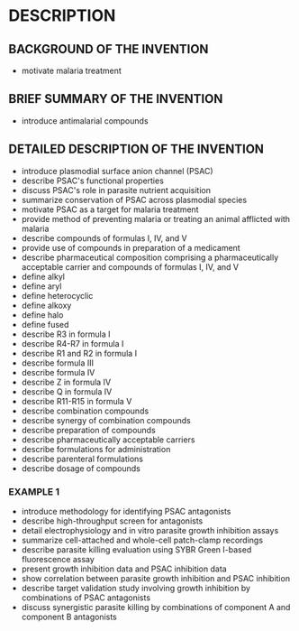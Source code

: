 # DESCRIPTION

## BACKGROUND OF THE INVENTION

- motivate malaria treatment

## BRIEF SUMMARY OF THE INVENTION

- introduce antimalarial compounds

## DETAILED DESCRIPTION OF THE INVENTION

- introduce plasmodial surface anion channel (PSAC)
- describe PSAC's functional properties
- discuss PSAC's role in parasite nutrient acquisition
- summarize conservation of PSAC across plasmodial species
- motivate PSAC as a target for malaria treatment
- provide method of preventing malaria or treating an animal afflicted with malaria
- describe compounds of formulas I, IV, and V
- provide use of compounds in preparation of a medicament
- describe pharmaceutical composition comprising a pharmaceutically acceptable carrier and compounds of formulas I, IV, and V
- define alkyl
- define aryl
- define heterocyclic
- define alkoxy
- define halo
- define fused
- describe R3 in formula I
- describe R4-R7 in formula I
- describe R1 and R2 in formula I
- describe formula III
- describe formula IV
- describe Z in formula IV
- describe Q in formula IV
- describe R11-R15 in formula V
- describe combination compounds
- describe synergy of combination compounds
- describe preparation of compounds
- describe pharmaceutically acceptable carriers
- describe formulations for administration
- describe parenteral formulations
- describe dosage of compounds

### EXAMPLE 1

- introduce methodology for identifying PSAC antagonists
- describe high-throughput screen for antagonists
- detail electrophysiology and in vitro parasite growth inhibition assays
- summarize cell-attached and whole-cell patch-clamp recordings
- describe parasite killing evaluation using SYBR Green I-based fluorescence assay
- present growth inhibition data and PSAC inhibition data
- show correlation between parasite growth inhibition and PSAC inhibition
- describe target validation study involving growth inhibition by combinations of PSAC antagonists
- discuss synergistic parasite killing by combinations of component A and component B antagonists

